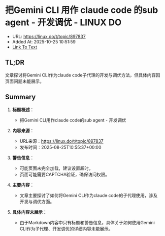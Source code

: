 # 把Gemini CLI 用作 claude code 的sub agent - 开发调优 - LINUX DO
- URL: https://linux.do/t/topic/897837
- Added At: 2025-10-25 10:51:59
- [Link To Text](2025-10-25-把gemini-cli-用作-claude-code-的sub-agent---开发调优---linux-do_raw.md)

## TL;DR
文章探讨将Gemini CLI作为claude code子代理的开发与调优方法，但具体内容因页面问题未能展示。

## Summary
1. **标题概述**：
   - 把Gemini CLI用作claude code的sub agent - 开发调优

2. **内容来源**：
   - URL来源：https://linux.do/t/topic/897837
   - 发布时间：2025-08-25T10:55:37+00:00

3. **警告信息**：
   - 可能页面未完全加载，建议设置超时。
   - 页面可能需要CAPTCHA验证，确保访问权限。

4. **主要内容**：
   - 文章主要探讨了如何将Gemini CLI作为claude code的子代理使用，涉及开发与调优方面。

5. **具体内容未展示**：
   - 由于Markdown内容中只有标题和警告信息，具体关于如何使用Gemini CLI作为子代理、开发调优的详细内容未能展示。
